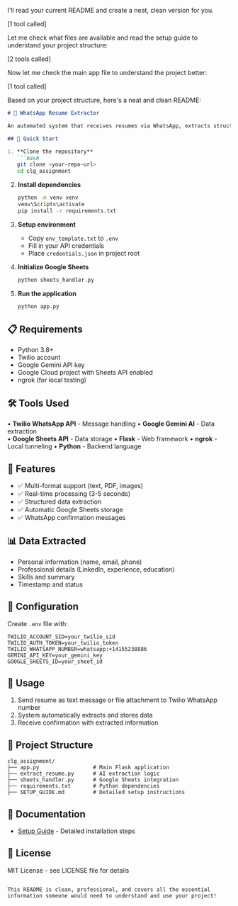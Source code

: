 I'll read your current README and create a neat, clean version for you.


[1 tool called]

Let me check what files are available and read the setup guide to understand your project structure:


[2 tools called]

Now let me check the main app file to understand the project better:


[1 tool called]

Based on your project structure, here's a neat and clean README:

```markdown
# 📱 WhatsApp Resume Extractor

An automated system that receives resumes via WhatsApp, extracts structured data using AI, and stores them in Google Sheets.

## 🚀 Quick Start

1. **Clone the repository**
   ```bash
   git clone <your-repo-url>
   cd clg_assignment
   ```

2. **Install dependencies**
   ```bash
   python -m venv venv
   venv\Scripts\activate
   pip install -r requirements.txt
   ```

3. **Setup environment**
   - Copy `env_template.txt` to `.env`
   - Fill in your API credentials
   - Place `credentials.json` in project root

4. **Initialize Google Sheets**
   ```bash
   python sheets_handler.py
   ```

5. **Run the application**
   ```bash
   python app.py
   ```

## 📋 Requirements

- Python 3.8+
- Twilio account
- Google Gemini API key
- Google Cloud project with Sheets API enabled
- ngrok (for local testing)

## 🛠️ Tools Used

• **Twilio WhatsApp API** - Message handling
• **Google Gemini AI** - Data extraction  
• **Google Sheets API** - Data storage
• **Flask** - Web framework
• **ngrok** - Local tunneling
• **Python** - Backend language

## 🎯 Features

- ✅ Multi-format support (text, PDF, images)
- ✅ Real-time processing (3-5 seconds)
- ✅ Structured data extraction
- ✅ Automatic Google Sheets storage
- ✅ WhatsApp confirmation messages

## 📊 Data Extracted

- Personal information (name, email, phone)
- Professional details (LinkedIn, experience, education)
- Skills and summary
- Timestamp and status

## 🔧 Configuration

Create `.env` file with:
```
TWILIO_ACCOUNT_SID=your_twilio_sid
TWILIO_AUTH_TOKEN=your_twilio_token
TWILIO_WHATSAPP_NUMBER=whatsapp:+14155238886
GEMINI_API_KEY=your_gemini_key
GOOGLE_SHEETS_ID=your_sheet_id
```

## 📖 Usage

1. Send resume as text message or file attachment to Twilio WhatsApp number
2. System automatically extracts and stores data
3. Receive confirmation with extracted information

## 📁 Project Structure

```
clg_assignment/
├── app.py                 # Main Flask application
├── extract_resume.py      # AI extraction logic
├── sheets_handler.py      # Google Sheets integration
├── requirements.txt       # Python dependencies
├── SETUP_GUIDE.md         # Detailed setup instructions        
```
## 📝 Documentation

- [Setup Guide](SETUP_GUIDE.md) - Detailed installation steps
  
## 📄 License

MIT License - see LICENSE file for details
```

This README is clean, professional, and covers all the essential information someone would need to understand and use your project!
